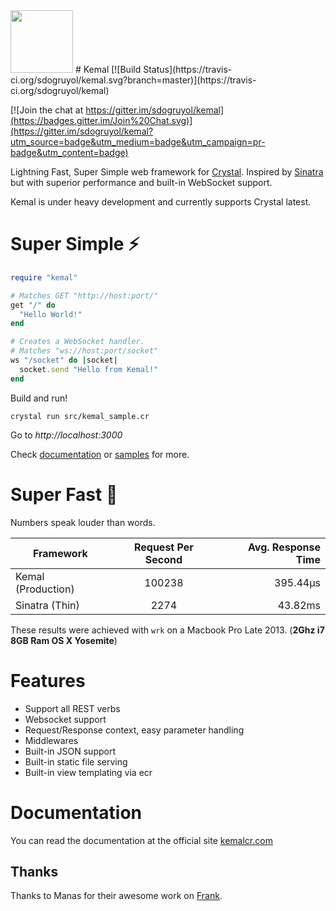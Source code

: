 <img src="https://avatars3.githubusercontent.com/u/15321198?v=3&s=200" width="100" height="100" />
# Kemal [![Build Status](https://travis-ci.org/sdogruyol/kemal.svg?branch=master)](https://travis-ci.org/sdogruyol/kemal)

[![Join the chat at https://gitter.im/sdogruyol/kemal](https://badges.gitter.im/Join%20Chat.svg)](https://gitter.im/sdogruyol/kemal?utm_source=badge&utm_medium=badge&utm_campaign=pr-badge&utm_content=badge)

Lightning Fast, Super Simple web framework for [Crystal](http://www.crystal-lang.org).
Inspired by [Sinatra](http://www.sinatrarb.com/) but with superior performance and built-in WebSocket support.

Kemal is under heavy development and currently supports Crystal latest.

# Super Simple ⚡️

```ruby
require "kemal"

# Matches GET "http://host:port/"
get "/" do
  "Hello World!"
end

# Creates a WebSocket handler.
# Matches "ws://host:port/socket"
ws "/socket" do |socket|
  socket.send "Hello from Kemal!"
end
```

Build and run!

```
crystal run src/kemal_sample.cr
```
Go to *http://localhost:3000*

Check [documentation](http://kemalcr.com) or [samples](https://github.com/sdogruyol/kemal/tree/master/samples) for more.

# Super Fast 🚀

Numbers speak louder than words.

| Framework             | Request Per Second  | Avg. Response Time |
| --------------------- | :-----------------: | -----------------: |
| Kemal (Production)    | 100238              |           395.44μs |
| Sinatra (Thin)        | 2274                |            43.82ms |


These results were achieved with ```wrk``` on a Macbook Pro Late 2013. (**2Ghz i7 8GB Ram OS X Yosemite**)

# Features

- Support all REST verbs
- Websocket support
- Request/Response context, easy parameter handling
- Middlewares
- Built-in JSON support
- Built-in static file serving
- Built-in view templating via ecr

# Documentation

You can read the documentation at the official site [kemalcr.com](http://kemalcr.com)

## Thanks

Thanks to Manas for their awesome work on [Frank](https://github.com/manastech/frank).
